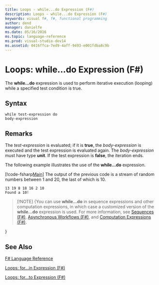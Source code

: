 ```yaml
---
title: Loops - while...do Expression (F#)
description: Loops - while...do Expression (F#)
keywords: visual f#, f#, functional programming
author: dend
manager: danielfe
ms.date: 05/16/2016
ms.topic: language-reference
ms.prod: visual-studio-dev14
ms.assetid: 0416ffca-7ed9-4aff-9493-e001fdba8c9b 
---
```


# Loops: while...do Expression (F#)

The **while...do** expression is used to perform iterative execution (looping) while a specified test condition is true.


## Syntax

```
while test-expression do
body-expression
```

## Remarks
The *test-expression* is evaluated; if it is **true**, the *body-expression* is executed and the test expression is evaluated again. The *body-expression* must have type **unit**. If the test expression is **false**, the iteration ends.

The following example illustrates the use of the **while...do** expression.

[!code-fsharp[Main](snippets/fslangref2/snippet5301.fs)]
    The output of the previous code is a stream of random numbers between 1 and 20, the last of which is 10.

```
13 19 8 18 16 2 10
Found a 10!
```

>[!NOTE] {You can use **while...do** in sequence expressions and other computation expressions, in which case a customized version of the **while...do** expression is used. For more information, see [Sequences &#40;F&#35;&#41;](Sequences-%5BFSharp%5D.md), [Asynchronous Workflows &#40;F&#35;&#41;](Asynchronous-Workflows-%5BFSharp%5D.md), and [Computation Expressions &#40;F&#35;&#41;](Computation-Expressions-%5BFSharp%5D.md).

}

## See Also
[F&#35; Language Reference](FSharp-Language-Reference.md)

[Loops: for...in Expression &#40;F&#35;&#41;](Loops-for...in-Expression-%5BFSharp%5D.md)

[Loops: for...to Expression &#40;F&#35;&#41;](Loops-for...to-Expression-%5BFSharp%5D.md)

